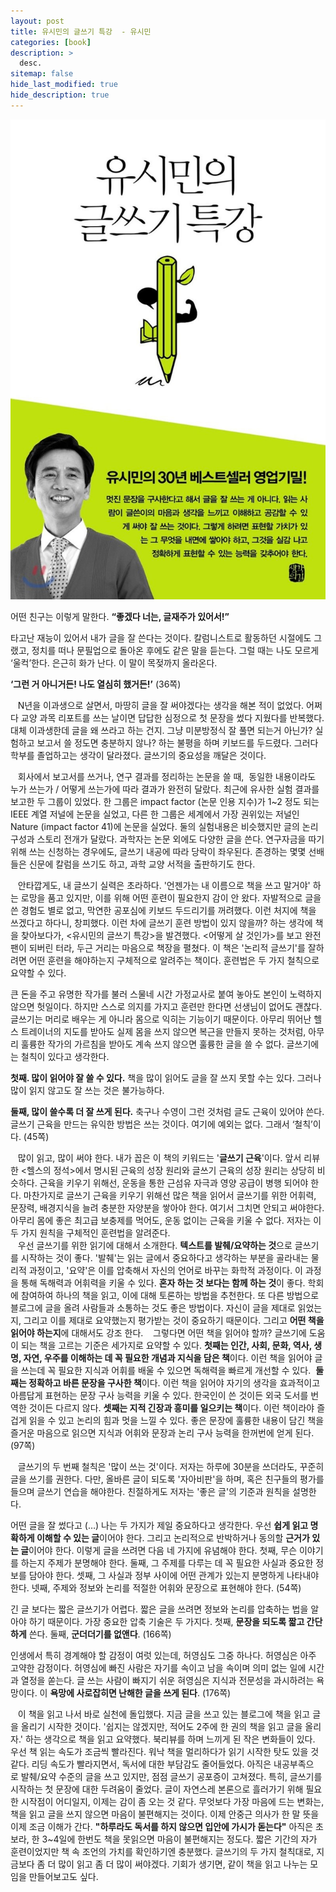```yaml
---
layout: post
title: 유시민의 글쓰기 특강  - 유시민
categories: [book]
description: >
  desc.
sitemap: false
hide_last_modified: true
hide_description: true
---
```


  

![](/assets/img/posts/from_tistory/053.jpeg)



어떤 친구는 이렇게 말한다. **“좋겠다 너는, 글재주가 있어서!”**

타고난 재능이 있어서 내가 글을 잘 쓴다는 것이다. 칼럼니스트로 활동하던 시절에도 그랬고, 정치를 떠나 문필업으로 돌아온 후에도 같은 말을 듣는다. 그럴 때는 나도 모르게 ‘울컥’한다. 은근히 화가 난다. 이 말이 목젖까지 올라온다. 

**‘그런 거 아니거든! 나도 열심히 했거든!’** (36쪽)

  
   N년을 이과생으로 살면서, 마땅히 글을 잘 써야겠다는 생각을 해본 적이 없었다. 어쩌다 교양 과목 리포트를 쓰는 날이면 답답한 심정으로 첫 문장을 썼다 지웠다를 반복했다. 대체 이과생한데 글을 왜 쓰라고 하는 건지. 그냥 미분방정식 잘 풀면 되는거 아닌가? 실험하고 보고서 쓸 정도면 충분하지 않나? 하는 불평을 하며 키보드를 두드렸다. 그러다 학부를 졸업하고는 생각이 달라졌다. 글쓰기의 중요성을 깨달은 것이다. 

  


   회사에서 보고서를 쓰거나, 연구 결과를 정리하는 논문을 쓸 때,  동일한 내용이라도 누가 쓰는가 / 어떻게 쓰는가에 따라 결과가 완전히 달랐다. 최근에 유사한 실험 결과를 보고한 두 그룹이 있었다. 한 그룹은 impact factor (논문 인용 지수)가 1~2 정도 되는 IEEE 계열 저널에 논문을 실었고, 다른 한 그룹은 세계에서 가장 권위있는 저널인 Nature (impact factor 41)에 논문을 실었다. 둘의 실험내용은 비슷했지만 글의 논리 구성과 스토리 전개가 달랐다. 과학자는 논문 외에도 다양한 글을 쓴다. 연구자금을 따기 위해 쓰는 신청하는 경우에도, 글쓰기 내공에 따라 당락이 좌우된다. 존경하는 몇몇 선배들은 신문에 칼럼을 쓰기도 하고, 과학 교양 서적을 출판하기도 한다.

  


   안타깝게도, 내 글쓰기 실력은 초라하다. '언젠가는 내 이름으로 책을 쓰고 말거야' 하는 로망을 품고 있지만, 이를 위해 어떤 훈련이 필요한지 감이 안 왔다. 자발적으로 글을 쓴 경험도 별로 없고, 막연한 공포심에 키보드 두드리기를 꺼려했다. 이런 처지에 책을 쓰겠다고 하다니, 창피했다. 이런 차에 글쓰기 훈련 방법이 있지 않을까? 하는 생각에 책을 찾아보다가, <유시민의 글쓰기 특강\>을 발견했다. <어떻게 살 것인가\>를 보고 완전 팬이 되버린 터라, 두근 거리는 마음으로 책장을 펼쳤다. 이 책은 '논리적 글쓰기'를 잘하려면 어떤 훈련을 해야하는지 구체적으로 알려주는 책이다. 훈련법은 두 가지 철칙으로 요약할 수 있다. 

  


큰 돈을 주고 유명한 작가를 불러 스물네 시간 가정교사로 붙여 놓아도 본인이 노력하지 않으면 헛일이다. 하지만 스스로 의지를 가지고 훈련만 한다면 선생님이 없어도 괜찮다. 글쓰기는 머리로 배우는 게 아니라 몸으로 익히는 기능이기 때문이다. 아무리 뛰어난 헬스 트레이너의 지도를 받아도 실제 몸을 쓰지 않으면 복근을 만들지 못하는 것처럼, 아무리 훌륭한 작가의 가르침을 받아도 계속 쓰지 않으면 훌륭한 글을 쓸 수 없다. 글쓰기에는 철칙이 있다고 생각한다. 

  


**첫째. 많이 읽어야 잘 쓸 수 있다.** 책을 많이 읽어도 글을 잘 쓰지 못할 수는 있다. 그러나 많이 읽지 않고도 잘 쓰는 것은 불가능하다. 

**둘째, 많이 쓸수록 더 잘 쓰게 된다.** 축구나 수영이 그런 것처럼 글도 근육이 있어야 쓴다. 글쓰기 근육을 만드는 유익한 방법은 쓰는 것이다. 여기에 예외는 없다. 그래서 ‘철칙’이다. (45쪽)

  
   많이 읽고, 많이 써야 한다. 내가 꼽은 이 책의 키워드는 '**글쓰기 근육**'이다. 앞서 리뷰한 <헬스의 정석\>에서 명시된 근육의 성장 원리와 글쓰기 근육의 성장 원리는 상당히 비슷하다. 근육을 키우기 위해선, 운동을 통한 근섬유 자극과 영양 공급이 병행 되어야 한다. 마찬가지로 글쓰기 근육을 키우기 위해선 많은 책을 읽어서 글쓰기를 위한 어휘력, 문장력, 배경지식을 늘려 충분한 자양분을 쌓아야 한다. 여기서 그치면 안되고 써야한다. 아무리 몸에 좋은 최고급 보충제를 먹어도, 운동 없이는 근육을 키울 수 없다. 저자는 이 두 가지 원칙을 구체적인 훈련법을 알려준다.  
   우선 글쓰기를 위한 읽기에 대해서 소개한다. **텍스트를 발췌/요약하는 것**으로 글쓰기를 시작하는 것이 좋다. '발췌'는 읽는 글에서 중요하다고 생각하는 부분을 골라내는 물리적 과정이고, '요약'은 이를 압축해서 자신의 언어로 바꾸는 화학적 과정이다. 이 과정을 통해 독해력과 어휘력을 키울 수 있다. **혼자 하는 것 보다는 함께 하는 것**이 좋다. 학회에 참여하여 하나의 책을 읽고, 이에 대해 토론하는 방법을 추천한다. 또 다른 방법으로 블로그에 글을 올려 사람들과 소통하는 것도 좋은 방법이다. 자신이 글을 제대로 읽었는지, 그리고 이를 제대로 요약했는지 평가받는 것이 중요하기 때문이다. 그리고 **어떤 책을 읽어야 하는지**에 대해서도 강조 한다.    그렇다면 어떤 책을 읽어야 할까? 글쓰기에 도움이 되는 책을 고르는 기준은 세가지로 요약할 수 있다. **첫째는 인간, 사회, 문화, 역사, 생명, 자연, 우주를 이해하는 데 꼭 필요한 개념과 지식을 담은 책**이다. 이런 책을 읽어야 글을 쓰는데 꼭 필요한 지식과 어휘를 배울 수 있으면 독해력을 빠르게 개선할 수 있다.  **둘째는 정확하고 바른 문장을 구사한 책**이다. 이런 책을 읽어야 자기의 생각을 효과적이고 아름답게 표현하는 문장 구사 능력을 키울 수 있다. 한국인이 쓴 것이든 외국 도서를 번역한 것이든 다르지 않다. **셋째는 지적 긴장과 흥미를 일으키는 책**이다. 이런 책이라야 즐겁게 읽을 수 있고 논리의 힘과 멋을 느낄 수 있다. 좋은 문장에 훌륭한 내용이 담긴 책을 즐거운 마음으로 읽으면 지식과 어휘와 문장과 논리 구사 능력을 한꺼번에 얻게 된다. (97쪽)

  


   글쓰기의 두 번째 철칙은 '많이 쓰는 것'이다. 저자는 하루에 30분을 쓰더라도, 꾸준히 글을 쓰기를 권한다. 다만, 올바른 글이 되도록 '자아비판'을 하며, 혹은 친구들의 평가를 들으며 글쓰기 연습을 해야한다. 친절하게도 저자는 '좋은 글'의 기준과 원칙을 설명한다. 

  


어떤 글을 잘 썼다고 (…) 나는 두 가지가 제일 중요하다고 생각한다. 우선 **쉽게 읽고 명확하게 이해할 수 있는 글**이어야 한다. 그리고 논리적으로 반박하거나 동의할 **근거가 있는 글**이어야 한다. 이렇게 글을 쓰려면 다음 네 가지에 유념해야 한다. 첫째, 무슨 이야기를 하는지 주제가 분명해야 한다. 둘째, 그 주제를 다루는 데 꼭 필요한 사실과 중요한 정보를 담아야 한다. 셋째, 그 사실과 정부 사이에 어떤 관계가 있는지 분명하게 나타내야 한다. 넷째, 주제와 정보와 논리를 적절한 어휘와 문장으로 표현해야 한다. (54쪽)

  


긴 글 보다는 짧은 글쓰기가 어렵다. 짧은 글을 쓰려면 정보와 논리를 압축하는 법을 알아야 하기 때문이다. 가장 중요한 압축 기술은 두 가지다. 첫째, **문장을 되도록 짧고 간단하게** 쓴다. 둘째, **군더더기를 없앤다**. (166쪽)

  


인생에서 특히 경계해야 할 감정이 여럿 있는데, 허영심도 그중 하나다. 허영심은 아주 고약한 감정이다. 허영심에 빠진 사람은 자기를 속이고 남을 속이며 의미 없는 일에 시간과 열정을 쏟는다. 글 쓰는 사람이 빠지기 쉬운 혀영심은 지식과 전문성을 과시하려는 욕망이다. 이 **욕망에 사로잡히면 난해한 글을 쓰게 된다**. (176쪽)

  


   이 책을 읽고 나서 바로 실천에 돌입했다. 지금 글을 쓰고 있는 블로그에 책을 읽고 글을 올리기 시작한 것이다. '쉽지는 않겠지만, 적어도 2주에 한 권의 책을 읽고 글을 올리자.' 하는 생각으로 책을 읽고 요약했다. 북리뷰를 하며 느끼게 된 작은 변화들이 있다. 우선 책 읽는 속도가 조금씩 빨라진다. 워낙 책을 멀리하다가 읽기 시작한 탓도 있을 것 같다. 리딩 속도가 빨라지면서, 독서에 대한 부담감도 줄어들었다. 아직은 내공부족으로 발췌/요약 수준의 글을 쓰고 있지만, 점점 글쓰기 공포증이 고쳐졌다. 특히, 글쓰기를 시작하는 첫 문장에 대한 두려움이 줄었다. 글이 자연스레 본론으로 흘러가기 위해 필요한 시작점이 어디일지, 이제는 감이 좀 오는 것 같다. 무엇보다 가장 마음에 드는 변화는, 책을 읽고 글을 쓰지 않으면 마음이 불편해지는 것이다. 이제 안중근 의사가 한 말 뜻을 이제 조금 이해가 간다. **"하루라도 독서를 하지 않으면 입안에 가시가 돋는다"** 아직은 초보라, 한 3~4일에 한번도 책을 못읽으면 마음이 불편해지는 정도다. 짧은 기간의 자가 훈련이었지만 책 속 조언의 가치를 확인하기엔 충분했다. 글쓰기의 두 가지 철칙대로, 지금보다 좀 더 많이 읽고 좀 더 많이 써야겠다. 기회가 생기면, 같이 책을 읽고 나누는 모임을 만들어보고도 싶다.

